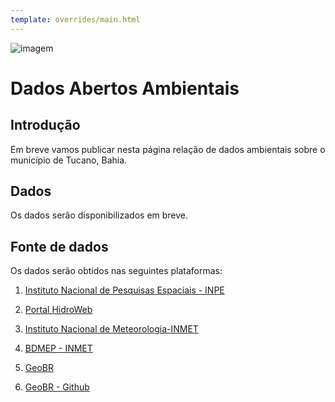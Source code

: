 ```yaml
---
template: overrides/main.html
---
```



![imagem](https://dadosabertostucano.org/assets/images/logo-dados-abertos.png)

# Dados Abertos Ambientais 

## Introdução 

Em breve vamos publicar nesta página relação de dados ambientais sobre o município de 
Tucano, Bahia. 

## Dados 

Os dados serão disponibilizados em breve. 

## Fonte de dados 

Os dados serão obtidos nas seguintes plataformas: 

1. [Instituto Nacional de Pesquisas Espaciais - INPE](http://www.inpe.br/)

2. [Portal HidroWeb](http://www.snirh.gov.br/hidroweb/apresentacao)

3. [Instituto Nacional de Meteorologia-INMET](https://portal.inmet.gov.br/dadoshistoricos) 

4. [BDMEP - INMET](https://bdmep.inmet.gov.br/) 

5. [GeoBR](https://ipeagit.github.io/geobr/articles/python-intro/py-intro-to-geobr.html)

6. [GeoBR - Github](https://github.com/ipeaGIT/geobr)